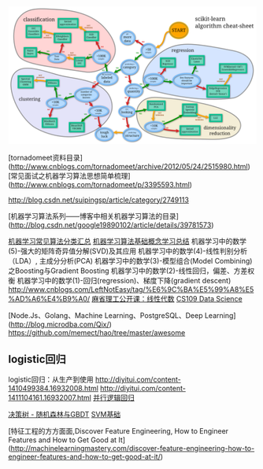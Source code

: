 ![scikit-learn-algorithm-cheat-sheet](scikit-learn-algorithm-cheat-sheet.png)

[tornadomeet资料目录]
(http://www.cnblogs.com/tornadomeet/archive/2012/05/24/2515980.html)
[常见面试之机器学习算法思想简单梳理]
(http://www.cnblogs.com/tornadomeet/p/3395593.html)

http://blog.csdn.net/suipingsp/article/category/2749113

[机器学习算法系列——博客中相关机器学习算法的目录]
(http://blog.csdn.net/google19890102/article/details/39781573)

[机器学习常见算法分类汇总](http://blog.jobbole.com/77620/)
[机器学习算法基础概念学习总结](http://blog.jobbole.com/74716/)
机器学习中的数学(5)-强大的矩阵奇异值分解(SVD)及其应用 
机器学习中的数学(4)-线性判别分析（LDA）, 主成分分析(PCA) 
机器学习中的数学(3)-模型组合(Model Combining)之Boosting与Gradient Boosting 
机器学习中的数学(2)-线性回归，偏差、方差权衡 
机器学习中的数学(1)-回归(regression)、梯度下降(gradient descent) 
http://www.cnblogs.com/LeftNotEasy/tag/%E6%9C%BA%E5%99%A8%E5%AD%A6%E4%B9%A0/
[麻省理工公开课：线性代数](http://open.163.com/special/opencourse/daishu.html)
[CS109 Data Science](http://cs109.github.io/2015/)

[Node.Js、Golang、Machine Learning、PostgreSQL、Deep Learning]
(http://blog.microdba.com/Qix/)
https://github.com/memect/hao/tree/master/awesome

## logistic回归
logistic回归：从生产到使用
http://diyitui.com/content-1410499384.16932008.html
http://diyitui.com/content-1411104161.16932007.html
[并行逻辑回归](http://blog.sina.com.cn/s/blog_6cb8e53d0101oetv.html)


[决策树 - 随机森林与GBDT](http://www.cnblogs.com/LeftNotEasy/archive/2011/03/07/random-forest-and-gbdt.html)
[SVM基础](http://www.cnblogs.com/LeftNotEasy/archive/2011/05/02/basic-of-svm.html)


 
[特征工程的方方面面,Discover Feature Engineering, How to Engineer Features and How to Get Good at It]
(http://machinelearningmastery.com/discover-feature-engineering-how-to-engineer-features-and-how-to-get-good-at-it/)
